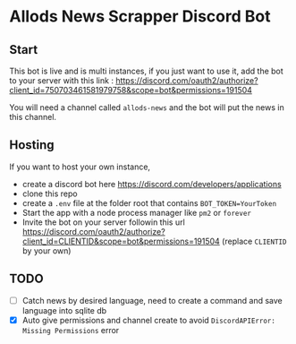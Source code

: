 # Allods News Scrapper Discord Bot
## Start 
This bot is live and is multi instances, if you just want to use it, add the bot to your server with this link : https://discord.com/oauth2/authorize?client_id=750703461581979758&scope=bot&permissions=191504

You will need a channel called `allods-news` and the bot will put the news in this channel.

## Hosting
If you want to host your own instance,
 - create a discord bot here https://discord.com/developers/applications
 - clone this repo
 - create a `.env` file at the folder root that contains `BOT_TOKEN=YourToken`
 - Start the app with a node process manager like `pm2` or `forever`
 - Invite the bot on your server followin this url https://discord.com/oauth2/authorize?client_id=CLIENTID&scope=bot&permissions=191504 (replace `CLIENTID` by your own)
 
## TODO
* [ ] Catch news by desired language, need to create a command and save language into sqlite db
* [x] Auto give permissions and channel create to avoid `DiscordAPIError: Missing Permissions` error
